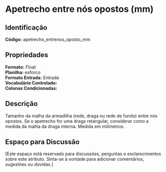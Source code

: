 # Apetrecho entre nós opostos (mm)

## Identificação
**Código:** apetrecho_entrenos_oposto_mm

## Propriedades
**Formato:** Float  
**Planilha:** esforco  
**Formato Entrada:** Entrada  
**Vocabulário Controlado:**   
**Colunas Condicionadas:**   

## Descrição
Tamanho da malha da armadilha (rede, draga ou rede de fundo) entre nós opostos. Se o apetrecho for uma draga retangular, considerar como a medida da malha da draga interna. Medida em milímetros.

## Espaço para Discussão
[Este espaço está reservado para discussões, perguntas e esclarecimentos sobre este atributo. Sinta-se à vontade para adicionar comentários, sugestões ou dúvidas.]
